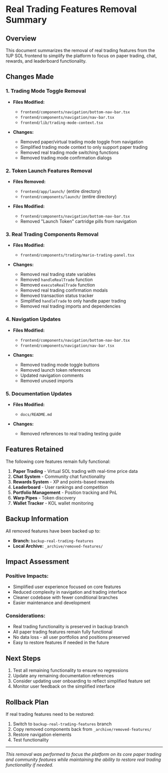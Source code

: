 # Real Trading Features Removal Summary

## Overview
This document summarizes the removal of real trading features from the 1UP SOL frontend to simplify the platform to focus on paper trading, chat, rewards, and leaderboard functionality.

## Changes Made

### 1. Trading Mode Toggle Removal
- **Files Modified:**
  - `frontend/components/navigation/bottom-nav-bar.tsx`
  - `frontend/components/navigation/nav-bar.tsx`
  - `frontend/lib/trading-mode-context.tsx`

- **Changes:**
  - Removed paper/virtual trading mode toggle from navigation
  - Simplified trading mode context to only support paper trading
  - Removed real trading mode switching functions
  - Removed trading mode confirmation dialogs

### 2. Token Launch Features Removal
- **Files Removed:**
  - `frontend/app/launch/` (entire directory)
  - `frontend/components/launch/` (entire directory)

- **Files Modified:**
  - `frontend/components/navigation/bottom-nav-bar.tsx`
  - Removed "Launch Token" cartridge pills from navigation

### 3. Real Trading Components Removal
- **Files Modified:**
  - `frontend/components/trading/mario-trading-panel.tsx`

- **Changes:**
  - Removed real trading state variables
  - Removed `handleRealTrade` function
  - Removed `executeRealTrade` function
  - Removed real trading confirmation modals
  - Removed transaction status tracker
  - Simplified `handleTrade` to only handle paper trading
  - Removed real trading imports and dependencies

### 4. Navigation Updates
- **Files Modified:**
  - `frontend/components/navigation/bottom-nav-bar.tsx`
  - `frontend/components/navigation/nav-bar.tsx`

- **Changes:**
  - Removed trading mode toggle buttons
  - Removed launch token references
  - Updated navigation comments
  - Removed unused imports

### 5. Documentation Updates
- **Files Modified:**
  - `docs/README.md`

- **Changes:**
  - Removed references to real trading testing guide

## Features Retained

The following core features remain fully functional:

1. **Paper Trading** - Virtual SOL trading with real-time price data
2. **Chat System** - Community chat functionality
3. **Rewards System** - XP and points-based rewards
4. **Leaderboard** - User rankings and competition
5. **Portfolio Management** - Position tracking and PnL
6. **Warp Pipes** - Token discovery
7. **Wallet Tracker** - KOL wallet monitoring

## Backup Information

All removed features have been backed up to:
- **Branch:** `backup-real-trading-features`
- **Local Archive:** `_archive/removed-features/`

## Impact Assessment

### Positive Impacts:
- Simplified user experience focused on core features
- Reduced complexity in navigation and trading interface
- Cleaner codebase with fewer conditional branches
- Easier maintenance and development

### Considerations:
- Real trading functionality is preserved in backup branch
- All paper trading features remain fully functional
- No data loss - all user portfolios and positions preserved
- Easy to restore features if needed in the future

## Next Steps

1. Test all remaining functionality to ensure no regressions
2. Update any remaining documentation references
3. Consider updating user onboarding to reflect simplified feature set
4. Monitor user feedback on the simplified interface

## Rollback Plan

If real trading features need to be restored:
1. Switch to `backup-real-trading-features` branch
2. Copy removed components back from `_archive/removed-features/`
3. Restore navigation elements
4. Test functionality

---

*This removal was performed to focus the platform on its core paper trading and community features while maintaining the ability to restore real trading functionality if needed.*
